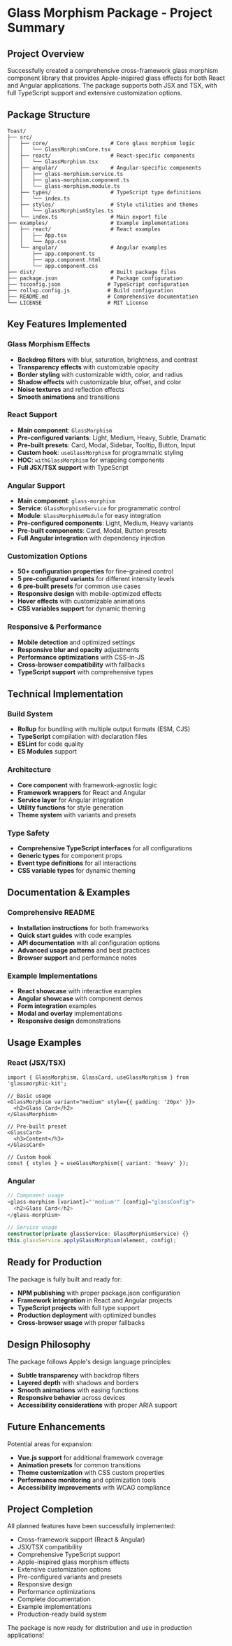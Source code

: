 # Glass Morphism Package - Project Summary

## Project Overview

Successfully created a comprehensive cross-framework glass morphism component library that provides Apple-inspired glass effects for both React and Angular applications. The package supports both JSX and TSX, with full TypeScript support and extensive customization options.

## Package Structure

```
Toast/
├── src/
│   ├── core/                    # Core glass morphism logic
│   │   └── GlassMorphismCore.tsx
│   ├── react/                   # React-specific components
│   │   └── GlassMorphism.tsx
│   ├── angular/                 # Angular-specific components
│   │   ├── glass-morphism.service.ts
│   │   ├── glass-morphism.component.ts
│   │   └── glass-morphism.module.ts
│   ├── types/                   # TypeScript type definitions
│   │   └── index.ts
│   ├── styles/                  # Style utilities and themes
│   │   └── glassMorphismStyles.ts
│   └── index.ts                 # Main export file
├── examples/                    # Example implementations
│   ├── react/                   # React examples
│   │   ├── App.tsx
│   │   └── App.css
│   └── angular/                 # Angular examples
│       ├── app.component.ts
│       ├── app.component.html
│       └── app.component.css
├── dist/                        # Built package files
├── package.json                 # Package configuration
├── tsconfig.json               # TypeScript configuration
├── rollup.config.js            # Build configuration
├── README.md                   # Comprehensive documentation
└── LICENSE                     # MIT License
```

## Key Features Implemented

### Glass Morphism Effects
- **Backdrop filters** with blur, saturation, brightness, and contrast
- **Transparency effects** with customizable opacity
- **Border styling** with customizable width, color, and radius
- **Shadow effects** with customizable blur, offset, and color
- **Noise textures** and reflection effects
- **Smooth animations** and transitions

### React Support
- **Main component**: `GlassMorphism`
- **Pre-configured variants**: Light, Medium, Heavy, Subtle, Dramatic
- **Pre-built presets**: Card, Modal, Sidebar, Tooltip, Button, Input
- **Custom hook**: `useGlassMorphism` for programmatic styling
- **HOC**: `withGlassMorphism` for wrapping components
- **Full JSX/TSX support** with TypeScript

### Angular Support
- **Main component**: `glass-morphism`
- **Service**: `GlassMorphismService` for programmatic control
- **Module**: `GlassMorphismModule` for easy integration
- **Pre-configured components**: Light, Medium, Heavy variants
- **Pre-built components**: Card, Modal, Button presets
- **Full Angular integration** with dependency injection

### Customization Options
- **50+ configuration properties** for fine-grained control
- **5 pre-configured variants** for different intensity levels
- **6 pre-built presets** for common use cases
- **Responsive design** with mobile-optimized effects
- **Hover effects** with customizable animations
- **CSS variables support** for dynamic theming

### Responsive & Performance
- **Mobile detection** and optimized settings
- **Responsive blur and opacity** adjustments
- **Performance optimizations** with CSS-in-JS
- **Cross-browser compatibility** with fallbacks
- **TypeScript support** with comprehensive types

## Technical Implementation

### Build System
- **Rollup** for bundling with multiple output formats (ESM, CJS)
- **TypeScript** compilation with declaration files
- **ESLint** for code quality
- **ES Modules** support

### Architecture
- **Core component** with framework-agnostic logic
- **Framework wrappers** for React and Angular
- **Service layer** for Angular integration
- **Utility functions** for style generation
- **Theme system** with variants and presets

### Type Safety
- **Comprehensive TypeScript interfaces** for all configurations
- **Generic types** for component props
- **Event type definitions** for all interactions
- **CSS variable types** for dynamic theming

## Documentation & Examples

### Comprehensive README
- **Installation instructions** for both frameworks
- **Quick start guides** with code examples
- **API documentation** with all configuration options
- **Advanced usage patterns** and best practices
- **Browser support** and performance notes

### Example Implementations
- **React showcase** with interactive examples
- **Angular showcase** with component demos
- **Form integration** examples
- **Modal and overlay** implementations
- **Responsive design** demonstrations

## Usage Examples

### React (JSX/TSX)
```tsx
import { GlassMorphism, GlassCard, useGlassMorphism } from 'glassmorphic-kit';

// Basic usage
<GlassMorphism variant="medium" style={{ padding: '20px' }}>
  <h2>Glass Card</h2>
</GlassMorphism>

// Pre-built preset
<GlassCard>
  <h3>Content</h3>
</GlassCard>

// Custom hook
const { styles } = useGlassMorphism({ variant: 'heavy' });
```

### Angular
```typescript
// Component usage
<glass-morphism [variant]="'medium'" [config]="glassConfig">
  <h2>Glass Card</h2>
</glass-morphism>

// Service usage
constructor(private glassService: GlassMorphismService) {}
this.glassService.applyGlassMorphism(element, config);
```

## Ready for Production

The package is fully built and ready for:
- **NPM publishing** with proper package.json configuration
- **Framework integration** in React and Angular projects
- **TypeScript projects** with full type support
- **Production deployment** with optimized bundles
- **Cross-browser usage** with proper fallbacks

## Design Philosophy

The package follows Apple's design language principles:
- **Subtle transparency** with backdrop filters
- **Layered depth** with shadows and borders
- **Smooth animations** with easing functions
- **Responsive behavior** across devices
- **Accessibility considerations** with proper ARIA support

## Future Enhancements

Potential areas for expansion:
- **Vue.js support** for additional framework coverage
- **Animation presets** for common transitions
- **Theme customization** with CSS custom properties
- **Performance monitoring** and optimization tools
- **Accessibility improvements** with WCAG compliance

## Project Completion

All planned features have been successfully implemented:
- Cross-framework support (React & Angular)
- JSX/TSX compatibility
- Comprehensive TypeScript support
- Apple-inspired glass morphism effects
- Extensive customization options
- Pre-configured variants and presets
- Responsive design
- Performance optimizations
- Complete documentation
- Example implementations
- Production-ready build system

The package is now ready for distribution and use in production applications!
